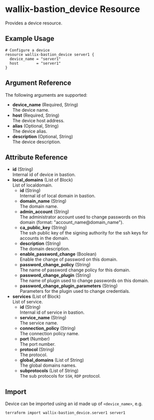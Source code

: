 # wallix-bastion_device Resource

Provides a device resource.

## Example Usage

```hcl
# Configure a device
resource wallix-bastion_device server1 {
  device_name = "server1"
  host        = "server1"
}
```

## Argument Reference

The following arguments are supported:

- **device_name** (Required, String)  
  The device name.
- **host** (Required, String)  
  The device host address.
- **alias** (Optional, String)  
  The device alias.
- **description** (Optional, String)  
  The device description.

## Attribute Reference

- **id** (String)  
  Internal id of device in bastion.
- **local_domains** (List of Block)  
  List of localdomain.
  - **id** (String)  
    Internal id of local domain in bastion.
  - **domain_name** (String)  
    The domain name.
  - **admin_account** (String)  
    The administrator account used to change passwords on this domain (format: "account_name@domain_name").
  - **ca_public_key** (String)  
    The ssh public key of the signing authority for the ssh keys for accounts in the domain.
  - **description** (String)  
    The domain description.
  - **enable_password_change** (Boolean)  
    Enable the change of password on this domain.
  - **password_change_policy** (String)  
    The name of password change policy for this domain.
  - **password_change_plugin** (String)  
    The name of plugin used to change passwords on this domain.
  - **password_change_plugin_parameters** (String)  
    Parameters for the plugin used to change credentials.
- **services** (List of Block)  
  List of service.
  - **id** (String)  
    Internal id of service in bastion.
  - **service_name** (String)  
    The service name.
  - **connection_policy** (String)  
    The connection policy name.
  - **port** (Number)  
    The port number.
  - **protocol** (String)  
    The protocol.
  - **global_domains** (List of String)  
    The global domains names.
  - **subprotocols** (List of String)  
    The sub protocols for `SSH`, `RDP` protocol.

## Import

Device can be imported using an id made up of `<device_name>`, e.g.

```shell
terraform import wallix-bastion_device.server1 server1
```
